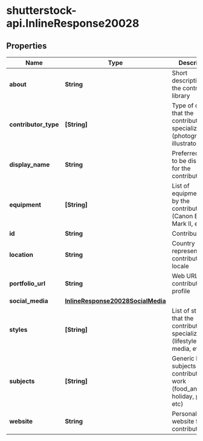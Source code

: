 # shutterstock-api.InlineResponse20028

## Properties
Name | Type | Description | Notes
------------ | ------------- | ------------- | -------------
**about** | **String** | Short description of the contributors' library | [optional] 
**contributor_type** | **[String]** | Type of content that the contributor specializes in (photographer, illustrator, etc) | [optional] 
**display_name** | **String** | Preferred name to be displayed for the contributor | [optional] 
**equipment** | **[String]** | List of equipment used by the contributor (Canon EOS 5D Mark II, etc) | [optional] 
**id** | **String** | Contributor ID | 
**location** | **String** | Country code representing the contributor's locale | [optional] 
**portfolio_url** | **String** | Web URL for the contributors' profile | [optional] 
**social_media** | [**InlineResponse20028SocialMedia**](InlineResponse20028SocialMedia.md) |  | [optional] 
**styles** | **[String]** | List of styles that the contributor specializes in (lifestyle, mixed media, etc) | [optional] 
**subjects** | **[String]** | Generic list of subjects for contributors' work (food_and_drink, holiday, people, etc) | [optional] 
**website** | **String** | Personal website for the contributor | [optional] 


